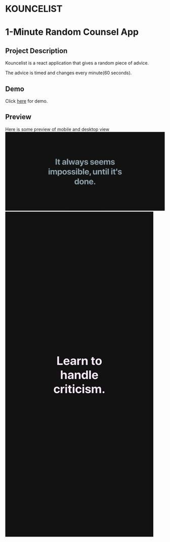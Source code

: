 # KOUNCELIST
# 1-Minute Random Counsel App

## Project Description

Kouncelist is a react application that gives a random piece of advice.

The advice is timed and changes every minute(60 seconds).



## Demo



Click [here](https://kouncelist.web.app) for demo.



## Preview


Here is some preview of mobile and desktop view
![Desktop View](/src/assets/desktop.png)
![Mobile View](/src/assets/mobile.png)
